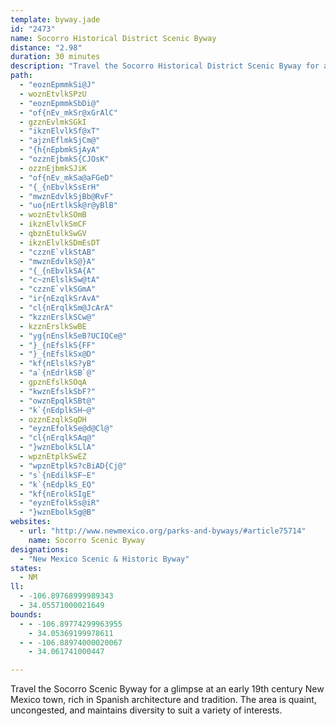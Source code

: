 ```yaml
---
template: byway.jade
id: "2473"
name: Socorro Historical District Scenic Byway
distance: "2.98"
duration: 30 minutes
description: "Travel the Socorro Historical District Scenic Byway for a glimpse at an early 19th century New Mexico town, rich in Spanish architecture and tradition. The area is quaint, uncongested, and maintains diversity to suit a variety of interests."
path: 
  - "eoznEpmmkSi@J"
  - woznEtvlkSPzU
  - "eoznEpmmkSbDi@"
  - "of{nEv_mkSr@xGrAlC"
  - gzznEvlmkSGkI
  - "ikznElvlkSf@xT"
  - "ajznEflmkSjCm@"
  - "{h{nEpbmkSjAyA"
  - "ozznEjbmkS{CJOsK"
  - ozznEjbmkSJiK
  - "of{nEv_mkSa@aFGeD"
  - "{_{nEbvlkSsErH"
  - "mwznEdvlkSjBb@RvF"
  - "uo{nErtlkSk@r@yBlB"
  - woznEtvlkSOmB
  - ikznElvlkSmCF
  - qbznEtulkSwGV
  - ikznElvlkSDmEsDT
  - "czznE`vlkStAB"
  - "mwznEdvlkS@}A"
  - "{_{nEbvlkSA{A"
  - "c~znElslkSw@tA"
  - "czznE`vlkSGmA"
  - "ir{nEzqlkSrAvA"
  - "cl{nErqlkSm@JcArA"
  - "kzznErslkSCw@"
  - kzznErslkSwBE
  - "yg{nEnslkSeB?UCIQCe@"
  - "}_{nEfslkS{FF"
  - "}_{nEfslkSx@D"
  - "kf{nElslkS?yB"
  - "a`{nEdrlkSB`@"
  - gpznEfslkSOqA
  - "kwznEfslkSbF?"
  - "owznEpqlkSBt@"
  - "k`{nEdplkSH~@"
  - ozznEzqlkSqDH
  - "eyznEfolkSe@d@Cl@"
  - "cl{nErqlkSAq@"
  - "}wznEbolkSLlA"
  - wpznEtplkSwEZ
  - "wpznEtplkS?cBiAD{Cj@"
  - "s`{nEdilkSF~E"
  - "k`{nEdplkS_EQ"
  - "kf{nErolkSIgE"
  - "eyznEfolkSs@iR"
  - "}wznEbolkSg@B"
websites: 
  - url: "http://www.newmexico.org/parks-and-byways/#article75714"
    name: Socorro Scenic Byway
designations: 
  - "New Mexico Scenic & Historic Byway"
states: 
  - NM
ll: 
  - -106.89768999989343
  - 34.05571000021649
bounds: 
  - - -106.89774299963955
    - 34.05369199978611
  - - -106.88974000020067
    - 34.061741000447

---
```


Travel the Socorro Scenic Byway for a glimpse at an early 19th century New Mexico town, rich in Spanish architecture and tradition. The area is quaint, uncongested, and maintains diversity to suit a variety of interests.